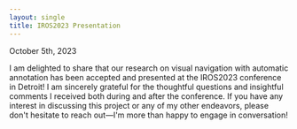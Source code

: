 ```yaml
---
layout: single
title: IROS2023 Presentation
---
```

October 5th, 2023

I am delighted to share that our research on visual navigation with automatic annotation has been accepted and presented at the IROS2023 conference in Detroit! I am sincerely grateful for the thoughtful questions and insightful comments I received both during and after the conference. If you have any interest in discussing this project or any of my other endeavors, please don't hesitate to reach out—I'm more than happy to engage in conversation!

<img src="{{ site.url }}{{ site.baseurl }}/assets/images/Posts/2023_10_05.jpeg" alt="">
